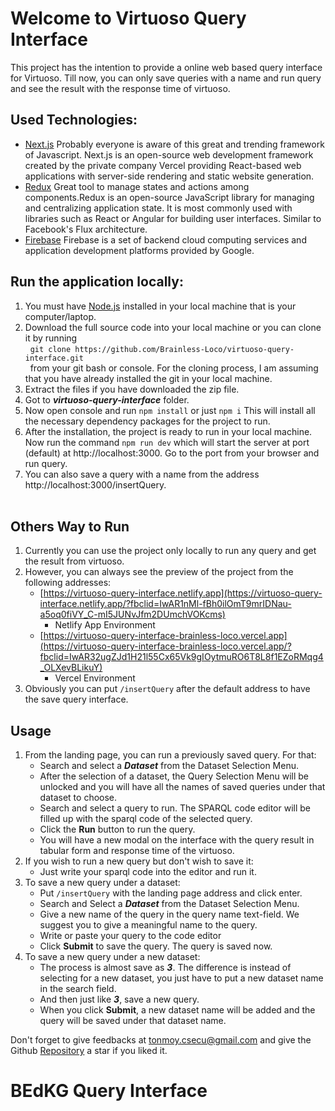 
# Welcome to Virtuoso Query Interface
This project has the intention to provide a online web based query interface for Virtuoso. Till now, you can only save queries with a name and run query and see the result with the response time of virtuoso.

## **Used Technologies:**
-  [Next.js](https://nextjs.org/) 
Probably everyone is aware of this great and trending framework of Javascript. Next.js is an open-source web development framework created by the private company Vercel providing React-based web applications with server-side rendering and static website generation.
- [Redux](https://redux.js.org/)
Great tool to manage states and actions among components.Redux is an open-source JavaScript library for managing and centralizing application state. It is most commonly used with libraries such as React or Angular for building user interfaces. Similar to Facebook's Flux architecture.
- [Firebase](https://firebase.google.com/)
Firebase is a set of backend cloud computing services and application development platforms provided by Google.

## **Run the application locally:**
1. You must have [Node.js](https://nodejs.org/en) installed in your local machine that is your computer/laptop.
2. Download the full source code into your local machine or you can clone it by running\
&nbsp;
`git clone https://github.com/Brainless-Loco/virtuoso-query-interface.git`\
&nbsp;
from your git bash or console. For the cloning process, I am assuming that you have already installed the git in your local machine.
3. Extract the files if you have downloaded the zip file.
4. Got to ***virtuoso-query-interface*** folder.
5. Now open console and run
		`npm install`
		or just
		`npm i`
		This will install all the necessary dependency packages for the project to run.
6. After the installation, the project is ready to run in your local machine. Now run the command
`npm run dev`
which will start the server at port (default) at http://localhost:3000. Go to the port from your browser and run query.
7. You can also save a query with a name from the address http://localhost:3000/insertQuery.\
&nbsp;

##  **Others Way to Run**

1. Currently you can use the project  only locally to run  any query and get the result from virtuoso.
2. However, you can always see the preview of the project from the following addresses:
	* [https://virtuoso-query-interface.netlify.app](https://virtuoso-query-interface.netlify.app/?fbclid=IwAR1nMl-fBh0ilOmT9mrIDNau-a5oq0fiVY_C-mI5JUNvJfm2DUmchVOKcms) 
		* Netlify App Environment
	* [https://virtuoso-query-interface-brainless-loco.vercel.app](https://virtuoso-query-interface-brainless-loco.vercel.app/?fbclid=IwAR32ugZJd1H21l55Cx65Vk9gIOytmuRO6T8L8f1EZoRMqg4_OLXevBLikuY)
		* Vercel Environment
3. Obviously you can put 	`/insertQuery` after the default address to have the save query interface.

## **Usage**

1. From the landing page, you can run a previously saved query. For that:
	*  Search and select a ***Dataset*** from the Dataset Selection Menu.
	* After the selection of a dataset, the Query Selection Menu will be unlocked and you will have all the names of saved queries under that dataset to choose.
	* Search and select a query to run. The SPARQL code editor will be filled up with the sparql code of the selected query.
	* Click the **Run** button to run the query. 
	* You will have a new modal on the interface with the query result in tabular form and response time of the virtuoso.
2. If you wish to run a new query but don't wish to save it:
	* Just write your sparql code into the editor and run it.
3. To save a new query under a dataset:
	* Put  `/insertQuery` with the landing page address and click enter.
	* Search and Select a ***Dataset*** from the Dataset Selection Menu.
	* Give a new name of the query in the query name text-field. We suggest you to give a meaningful name to the query.
	* Write or paste your query to the code editor
	* Click **Submit** to save the query. The query is saved now.
4. To save a new query under a new dataset:
	* The process is almost save as ***3***. The difference is instead of selecting for a new dataset, you just have to put a new dataset name in the search field.
	* And then just like ***3***, save a new query.
	* When you click **Submit**, a new dataset name will be added and the query will be saved under that dataset name.

Don't forget to give feedbacks at tonmoy.csecu@gmail.com and give the Github [Repository](https://github.com/Brainless-Loco/BEdKG-Query-Interface) a star if you liked it.

# BEdKG Query Interface